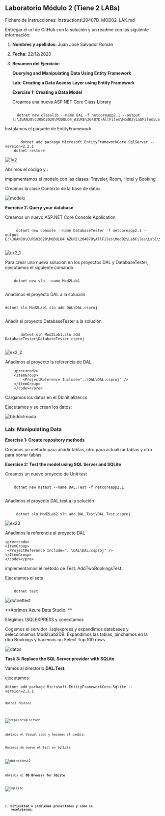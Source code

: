 ## Laboratorio Módulo 2 (Tiene 2 LABs)

Fichero de Instrucciones: Instructions\20487D_MOD02_LAK.md

Entregar el url de GitHub con la solución y un readme con las siguiente información:

1. **Nombres y apellidos:** Juan José Salvador Román

2. **Fecha:** 22/12/2020

3. **Resumen del Ejercicio:** 

   **Querying and Manipulating Data Using Entity Framework**

   **Lab: Creating a Data Access Layer using Entity Framework**

   

   **Exercise 1: Creating a Data Model**

   Creamos una nueva  ASP.NET Core Class Library

   <pre><code>
     dotnet new classlib --name DAL -f netcoreapp2.1 --output E:\JUANJO\CURSO2020\MODULO4_AZURE\20487D\AllFiles\Mod02\LabFiles\Lab1\Starter\DAL  
   </code></pre>

   

   
Instalamos el paquete de EntityFramework
   
   <pre><code>
       dotnet add package Microsoft.EntityFrameworkCore.SqlServer --version=2.2.1
    dotnet restore
</code></pre>
   

   
![1y2](https://github.com/JuanjoSalva/Querying-and-Manipulating-Data-Using-Entity-Framework/blob/master/img/1y2.PNG)
   

   Abrimos el código y :

   implementamos el modelo con las clases: Traveler, Room, Hotel y Booking

   

   Creamos la clase Contexto de la base de datos.

   ![modelo](https://github.com/JuanjoSalva/Querying-and-Manipulating-Data-Using-Entity-Framework/blob/master/img/modelo.PNG)

   **Exercise 2: Query your database**
   
   Creamos un nuevo ASP.NET Core Console Application

   <pre><code>
     dotnet new console --name DatabaseTester -f netcoreapp2.1 --output E:\JUANJO\CURSO2020\MODULO4_AZURE\20487D\AllFiles\Mod02\LabFiles\Lab1\Starter\DatabaseTester
   </code></pre>

   ![ex2_1](https://github.com/JuanjoSalva/Querying-and-Manipulating-Data-Using-Entity-Framework/blob/master/img/ex2_1.PNG)
   
   
Para crear una nueva solución en los proyectos DAL  y DatabaseTester, ejecutamos el siguiente comando: 
   
<pre><code>
    dotnet new sln --name Mod2Lab1  
   </code></pre>
   Añadimos el proyecto DAL a la solución

   <pre><code>
dotnet sln Mod2Lab1.sln add DAL\DAL.csproj
   </code></pre>
   Añadir el proyecto DatabaseTester a la solución
   
<pre><code>
       dotnet sln Mod2Lab1.sln add DatabaseTester\DatabaseTester.csproj
   </code></pre>
   ![ex2_2](https://github.com/JuanjoSalva/Querying-and-Manipulating-Data-Using-Entity-Framework/blob/master/img/ex2_2.PNG)
   
   Añadimos al proyecto la referencia de DAL


        <pre><code>
        <ItemGroup>
        	<ProjectReference Include="..\DAL\DAL.csproj" />
        </ItemGroup>
        </code></pre>


   Cargamos los datos en el DbInitializer.cs

   

   Ejecutamos y se crean los datos:



   ![bbddctreada](https://github.com/JuanjoSalva/Querying-and-Manipulating-Data-Using-Entity-Framework/blob/master/img/bbddctreada.PNG)

   ### Lab: Manipulating Data

   **Exercise 1: Create repository methods**

   Creamos un método para añadir tablas, otro para actualizar tablas y otro para borrar tablas.



   **Exercise 2: Test the model using SQL Server and SQLite**

Creamos un nuevo proyecto de Unit test

<pre><code>
    dotnet new mstest --name DAL.Test -f netcoreapp2.1

</code></pre>


Añadimos el proyecto DAL.test  a la solución

<pre><code>
     dotnet sln Mod2Lab2.sln add DAL.Test\DAL.Test.csproj
</code></pre>

![ex23](https://github.com/JuanjoSalva/Querying-and-Manipulating-Data-Using-Entity-Framework/blob/master/img/ex23.PNG)

Añadimos la referencia al proyecto DAL 


    <pre><code>
    <ItemGroup>
     <ProjectReference Include="..\DAL\DAL.csproj" />
    </ItemGroup>
    </code></pre>

implementamos el método de Test: AddTwoBookingsTest.

Ejecutamos el sets

<pre><code>
    dotnet test
</code></pre>
![dotnettest](https://github.com/JuanjoSalva/Querying-and-Manipulating-Data-Using-Entity-Framework/blob/master/img/dotnettest.PNG)



**Abrimos Azure Data Studio. **

Elegimos \SQLEXPRESS y conectamos

Cogemos el servidor .\sqlexpress y expandimos databases y seleccionamos Mod2Lab2DB. Expandimos las tablas, pinchamos en la dbo.Bookings y hacemos un Select Top 100 rows

![datos](https://github.com/JuanjoSalva/Querying-and-Manipulating-Data-Using-Entity-Framework/blob/master/img/datos.PNG)

**Task 3: Replace the SQL Server provider with SQLite**

Vamos al directorio **DAL.Test**.

ejecutamos:

<pre><code>dotnet add package Microsoft.EntityFrameworkCore.Sqlite --version=2.2.1

<pre><code>dotnet restore</code><code></pre>

![replacesqlserver](https://github.com/JuanjoSalva/Querying-and-Manipulating-Data-Using-Entity-Framework/blob/master/img/replacesqlserver.PNG)

abrimos el Visual code y hacemos el cambio.



Hacemos de nuevo el Test en SqlLite

![dotnettest2](https://github.com/JuanjoSalva/Querying-and-Manipulating-Data-Using-Entity-Framework/blob/master/img/dotnettest2.PNG)

Abrimos el  **DB Browser for SQLite**

![sqllite](https://github.com/JuanjoSalva/Querying-and-Manipulating-Data-Using-Entity-Framework/blob/master/img/sqllite.PNG)



1. **Dificultad o problemas presentados y como se resolvieron:**



